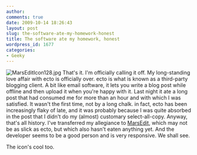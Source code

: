 ```yaml
---
author:
comments: true
date: 2009-10-14 18:26:43
layout: post
slug: the-software-ate-my-homework-honest
title: The software ate my homework, honest
wordpress_id: 1677
categories:
- Geeky
---
```


![MarsEditIcon128.jpg](/uploads/2009/10/MarsEditIcon128.jpg) That's it. I'm officially calling it off. My long-standing love affair with ecto is officially over. ecto is what is known as a third-party blogging client. A bit like email software, it lets you write a blog post while offline and then upload it when you're happy with it. Last night it ate a long post that had consumed me for more than an hour and with which I was satisfied. It wasn't the first time, not by a long chalk. in fact, ecto has been increasingly flaky of late, and it was probably because I was quite absorbed in the post that I didn't do my (almost) customary select-all-copy. Anyway, that's all history. I've transferred my allegiance to [MarsEdit](http://www.red-sweater.com/marsedit/), which may not be as slick as ecto, but which also hasn't eaten anything yet. And the developer seems to be a good person and is very responsive. We shall see.

The icon's cool too.
